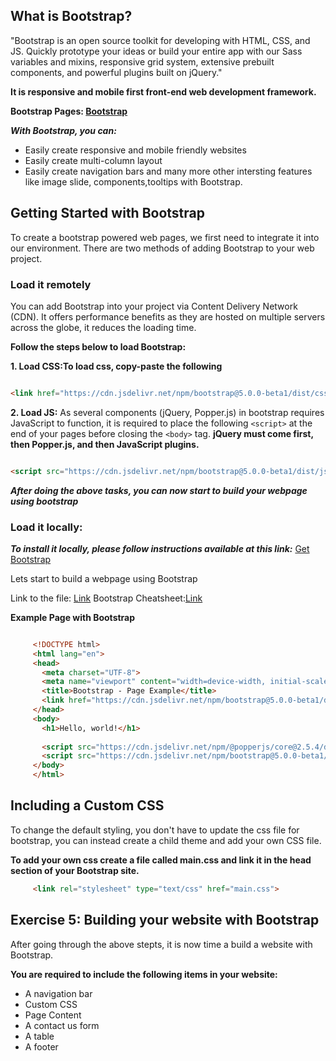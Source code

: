 ## What is Bootstrap?
"Bootstrap is an open source toolkit for developing with HTML, CSS, and JS. Quickly prototype your ideas or build your entire app with our Sass variables and mixins, responsive grid system, extensive prebuilt components, and powerful plugins built on jQuery."

**It is responsive and mobile first front-end web development framework.**

**Bootstrap Pages: [Bootstrap](https://getbootstrap.com/)**

***With Bootstrap, you can:***

- Easily create responsive and mobile friendly websites
- Easily create multi-column layout
- Easily create navigation bars and many more other intersting features like image slide, components,tooltips with Bootstrap.

## Getting Started with Bootstrap

To create a bootstrap powered web pages, we first need to integrate it into our environment. There are two methods of adding Bootstrap to your web project.

### Load it remotely
You can add Bootstrap into your project via Content Delivery Network (CDN). It offers performance benefits as they are hosted on multiple servers across the globe, it reduces the loading time.

**Follow the steps below to load Bootstrap:**

**1. Load CSS:To load css, copy-paste the following**

```html

<link href="https://cdn.jsdelivr.net/npm/bootstrap@5.0.0-beta1/dist/css/bootstrap.min.css" rel="stylesheet" integrity="sha384-giJF6kkoqNQ00vy+HMDP7azOuL0xtbfIcaT9wjKHr8RbDVddVHyTfAAsrekwKmP1" crossorigin="anonymous">

```
                        
**2. Load JS:** As several components (jQuery, Popper.js) in bootstrap requires JavaScript to function, it is required to place the following ```<script>``` at the end of your pages before closing the ```<body>``` tag. **jQuery must come first, then Popper.js, and then JavaScript plugins.**

```html

<script src="https://cdn.jsdelivr.net/npm/bootstrap@5.0.0-beta1/dist/js/bootstrap.bundle.min.js" integrity="sha384-ygbV9kiqUc6oa4msXn9868pTtWMgiQaeYH7/t7LECLbyPA2x65Kgf80OJFdroafW" crossorigin="anonymous"></script>

 ```                   
***After doing the above tasks, you can now start to build your webpage using bootstrap***

### Load it locally:

***To install it locally, please follow instructions available at this link:*** [Get Bootstrap](https://getbootstrap.com/docs/5.0/getting-started/download/)

Lets start to build a webpage using Bootstrap

Link to the file: [Link](https://dipaish.github.io/www2020/bootstrap_page.html)
Bootstrap Cheatsheet:[Link](https://devhints.io/bootstrap)

**Example Page with Bootstrap**

 ```html

      <!DOCTYPE html>
      <html lang="en">
      <head>
        <meta charset="UTF-8">
        <meta name="viewport" content="width=device-width, initial-scale=1.0">
        <title>Bootstrap - Page Example</title>
        <link href="https://cdn.jsdelivr.net/npm/bootstrap@5.0.0-beta1/dist/css/bootstrap.min.css" rel="stylesheet" integrity="sha384-giJF6kkoqNQ00vy+HMDP7azOuL0xtbfIcaT9wjKHr8RbDVddVHyTfAAsrekwKmP1" crossorigin="anonymous">
      </head>
      <body>
        <h1>Hello, world!</h1>
      
        <script src="https://cdn.jsdelivr.net/npm/@popperjs/core@2.5.4/dist/umd/popper.min.js" integrity="sha384-q2kxQ16AaE6UbzuKqyBE9/u/KzioAlnx2maXQHiDX9d4/zp8Ok3f+M7DPm+Ib6IU" crossorigin="anonymous"></script>
        <script src="https://cdn.jsdelivr.net/npm/bootstrap@5.0.0-beta1/dist/js/bootstrap.min.js" integrity="sha384-pQQkAEnwaBkjpqZ8RU1fF1AKtTcHJwFl3pblpTlHXybJjHpMYo79HY3hIi4NKxyj" crossorigin="anonymous"></script>
      </body>
      </html>
```   
## Including a Custom CSS

To change the default styling, you don't have to update the css file for bootstrap, you can instead create a child theme and add your own CSS file.

**To add your own css create a file called main.css and link it in the head section of your Bootstrap site.**

 ```html
      <link rel="stylesheet" type="text/css" href="main.css">
 ```
    
## Exercise 5: Building your website with Bootstrap

After going through the above stepts, it is now time a build a website with Bootstrap.

**You are required to include the following items in your website:**
- A navigation bar
- Custom CSS
- Page Content
- A contact us form
- A table
- A footer